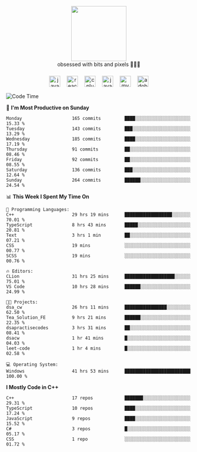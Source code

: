 


  <div align="center">
    
   <img src = "https://i.postimg.cc/W1R4TF4j/d6kpuve-c97567cf-518b-4b86-a271-5c89d88d22f7.gif"  width=150px height=150px />
 </div>

<div align="center">
  obsessed with bits and pixels 🧑‍💻🎨
</div>

  ###
<div align="center">
 <img src="https://cdn.jsdelivr.net/gh/devicons/devicon/icons/javascript/javascript-original.svg" height="30" alt="javascript logo"  />
  <img width="10" />
  <img src="https://cdn.jsdelivr.net/gh/devicons/devicon/icons/react/react-original.svg" height="30" alt="react logo"  />
  <img width="10" />
   <!--<img src="https://cdn.jsdelivr.net/gh/devicons/devicon/icons/nodejs/nodejs-original.svg" height="30" alt="nodejs logo"  />
  <img width="10" />
 <img src="https://cdn.jsdelivr.net/gh/devicons/devicon/icons/flutter/flutter-original.svg" height="30" alt="flutter logo"  />
 <img width="10" />-->
  <img src="https://cdn.jsdelivr.net/gh/devicons/devicon/icons/cplusplus/cplusplus-original.svg" height="30" alt="cpluplus logo"  />
  <img width="10" />
  <img src="https://cdn.jsdelivr.net/gh/devicons/devicon/icons/java/java-original.svg" height="30" alt="java logo"  />
  <img width="10" />
  <img src="https://skillicons.dev/icons?i=mysql" height="30" alt="mysql logo"  />
  <img width="10" />
  <img src="https://skillicons.dev/icons?i=pr" height="30" alt="adobepremierepro logo"  />
</div>

<!--START_SECTION:waka-->
![Code Time](http://img.shields.io/badge/Code%20Time-1%2C153%20hrs%2016%20mins-blue)

📅 **I'm Most Productive on Sunday** 

```text
Monday                   165 commits         ████░░░░░░░░░░░░░░░░░░░░░   15.33 % 
Tuesday                  143 commits         ███░░░░░░░░░░░░░░░░░░░░░░   13.29 % 
Wednesday                185 commits         ████░░░░░░░░░░░░░░░░░░░░░   17.19 % 
Thursday                 91 commits          ██░░░░░░░░░░░░░░░░░░░░░░░   08.46 % 
Friday                   92 commits          ██░░░░░░░░░░░░░░░░░░░░░░░   08.55 % 
Saturday                 136 commits         ███░░░░░░░░░░░░░░░░░░░░░░   12.64 % 
Sunday                   264 commits         ██████░░░░░░░░░░░░░░░░░░░   24.54 % 
```


📊 **This Week I Spent My Time On** 

```text
💬 Programming Languages: 
C++                      29 hrs 19 mins      ██████████████████░░░░░░░   70.01 % 
TypeScript               8 hrs 43 mins       █████░░░░░░░░░░░░░░░░░░░░   20.81 % 
Text                     3 hrs 1 min         ██░░░░░░░░░░░░░░░░░░░░░░░   07.21 % 
CSS                      19 mins             ░░░░░░░░░░░░░░░░░░░░░░░░░   00.77 % 
SCSS                     19 mins             ░░░░░░░░░░░░░░░░░░░░░░░░░   00.76 % 

🔥 Editors: 
CLion                    31 hrs 25 mins      ███████████████████░░░░░░   75.01 % 
VS Code                  10 hrs 28 mins      ██████░░░░░░░░░░░░░░░░░░░   24.99 % 

🐱‍💻 Projects: 
dsa_cw                   26 hrs 11 mins      ████████████████░░░░░░░░░   62.50 % 
Tea_Solution_FE          9 hrs 21 mins       ██████░░░░░░░░░░░░░░░░░░░   22.35 % 
dsapractisecodes         3 hrs 31 mins       ██░░░░░░░░░░░░░░░░░░░░░░░   08.41 % 
dsacw                    1 hr 41 mins        █░░░░░░░░░░░░░░░░░░░░░░░░   04.03 % 
leet-code                1 hr 4 mins         █░░░░░░░░░░░░░░░░░░░░░░░░   02.58 % 

💻 Operating System: 
Windows                  41 hrs 53 mins      █████████████████████████   100.00 % 
```

**I Mostly Code in C++** 

```text
C++                      17 repos            ███████░░░░░░░░░░░░░░░░░░   29.31 % 
TypeScript               10 repos            ████░░░░░░░░░░░░░░░░░░░░░   17.24 % 
JavaScript               9 repos             ████░░░░░░░░░░░░░░░░░░░░░   15.52 % 
C#                       3 repos             █░░░░░░░░░░░░░░░░░░░░░░░░   05.17 % 
CSS                      1 repo              ░░░░░░░░░░░░░░░░░░░░░░░░░   01.72 % 
```




<!--END_SECTION:waka-->
